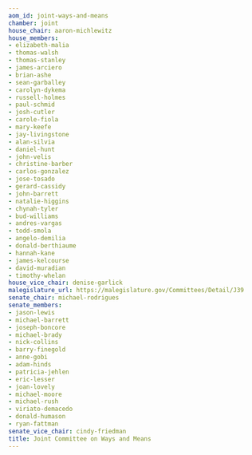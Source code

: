 ```yaml
---
aom_id: joint-ways-and-means
chamber: joint
house_chair: aaron-michlewitz
house_members:
- elizabeth-malia
- thomas-walsh
- thomas-stanley
- james-arciero
- brian-ashe
- sean-garballey
- carolyn-dykema
- russell-holmes
- paul-schmid
- josh-cutler
- carole-fiola
- mary-keefe
- jay-livingstone
- alan-silvia
- daniel-hunt
- john-velis
- christine-barber
- carlos-gonzalez
- jose-tosado
- gerard-cassidy
- john-barrett
- natalie-higgins
- chynah-tyler
- bud-williams
- andres-vargas
- todd-smola
- angelo-demilia
- donald-berthiaume
- hannah-kane
- james-kelcourse
- david-muradian
- timothy-whelan
house_vice_chair: denise-garlick
malegislature_url: https://malegislature.gov/Committees/Detail/J39
senate_chair: michael-rodrigues
senate_members:
- jason-lewis
- michael-barrett
- joseph-boncore
- michael-brady
- nick-collins
- barry-finegold
- anne-gobi
- adam-hinds
- patricia-jehlen
- eric-lesser
- joan-lovely
- michael-moore
- michael-rush
- viriato-demacedo
- donald-humason
- ryan-fattman
senate_vice_chair: cindy-friedman
title: Joint Committee on Ways and Means
---
```

